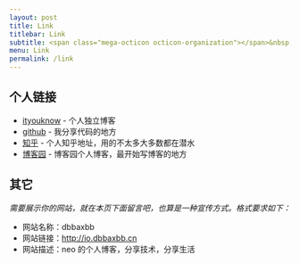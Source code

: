 ```yaml
---
layout: post
title: Link
titlebar: Link
subtitle: <span class="mega-octicon octicon-organization"></span>&nbsp;&nbsp; Resource link
menu: Link
permalink: /link
---
```






## 个人链接

- [ityouknow](http://io.dbbaxbb.cn/) - 个人独立博客
- [github](https://github.com/newbieWangyi) -  我分享代码的地方
- [知乎](https://www.zhihu.com/people/wang-yi-11-88-51/activities) - 个人知乎地址，用的不太多大多数都在潜水
- [博客园](https://www.cnblogs.com/ityouknow/) - 博客园个人博客，最开始写博客的地方


## 其它  

*需要展示你的网站，就在本页下面留言吧，也算是一种宣传方式。格式要求如下：*

- 网站名称：dbbaxbb  
- 网站链接：http://io.dbbaxbb.cn  
- 网站描述：neo 的个人博客，分享技术，分享生活  

